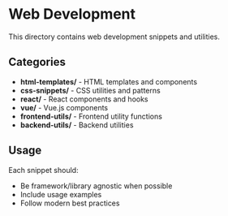 # Web Development

This directory contains web development snippets and utilities.

## Categories

- **html-templates/** - HTML templates and components
- **css-snippets/** - CSS utilities and patterns
- **react/** - React components and hooks
- **vue/** - Vue.js components
- **frontend-utils/** - Frontend utility functions
- **backend-utils/** - Backend utilities

## Usage

Each snippet should:
- Be framework/library agnostic when possible
- Include usage examples
- Follow modern best practices
